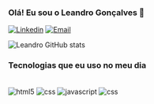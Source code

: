 ### Olá! Eu sou o Leandro Gonçalves 👋

[![Linkedin](https://img.shields.io/badge/LinkedIn-0077B5?style=for-the-badge&logo=linkedin&logoColor=white)](https://www.linkedin.com/in/leandro-gon%C3%A7alves-54540b1bb/)
[![Email](https://img.shields.io/badge/Gmail-D14836?style=for-the-badge&logo=gmail&logoColor=white)](https://criarmeulink.com.br/u/1674918227)

![Leandro GitHub stats](https://github-readme-stats.vercel.app/api?username=leandevhtml&show_icons=true&theme=transparent)

### Tecnologias que eu uso no meu dia

<div style="display: inline_block"><br/>
  <img align= "center" alt="html5" src="https://img.shields.io/badge/HTML5-E34F26?style=for-the-badge&logo=html5&logoColor=white" />
  <img align= "center" alt="css" src="https://img.shields.io/badge/CSS3-1572B6?style=for-the-badge&logo=css3&logoColor=white" />
  <img align= "center" alt="javascript" src="https://img.shields.io/badge/JavaScript-F7DF1E?style=for-the-badge&logo=javascript&logoColor=black" />
  <img align= "center" alt="css" src="https://img.shields.io/badge/React-20232A?style=for-the-badge&logo=react&logoColor=61DAFB" />
